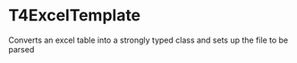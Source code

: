 T4ExcelTemplate
===============

Converts an excel table into a strongly typed class and sets up the file to be parsed

